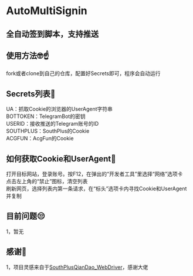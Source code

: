 # AutoMultiSignin
## 全自动签到脚本，支持推送

 
## 使用方法🤓☝️  
fork或者clone到自己的仓库，配置好Secrets即可，程序会自动运行
 
 
## Secrets列表🔐 
UA：抓取Cookie的浏览器的UserAgent字符串  
BOTTOKEN：TelegramBot的密钥  
USERID：接收推送的Telegram账号的ID  
SOUTHPLUS：SouthPlus的Cookie  
ACGFUN：AcgFun的Cookie  

## 如何获取Cookie和UserAgent🧐
打开目标网站，登录账号。按F12，在弹出的“开发者工具”里选择“网络”选项卡  
点击左上角的“禁止”图标，清空列表  
刷新网页，选择列表内第一条请求，在“标头”选项卡内寻找Cookie和UserAgent并复制  

  
## 目前问题😒  
1，暂无


## 感谢🤝  
1，项目灵感来自于[SouthPlusQianDao_WebDriver](https://github.com/KuriYama-mirai524/SouthPlusQianDao_WebDriver)，感谢大佬
